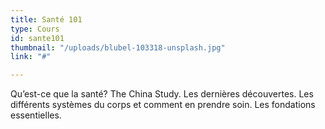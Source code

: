 ```yaml
---
title: Santé 101
type: Cours
id: sante101
thumbnail: "/uploads/blubel-103318-unsplash.jpg"
link: "#"

---
```

Qu’est-ce que la santé? The China Study. Les dernières découvertes. Les différents systèmes du corps et comment en prendre soin. Les fondations essentielles.